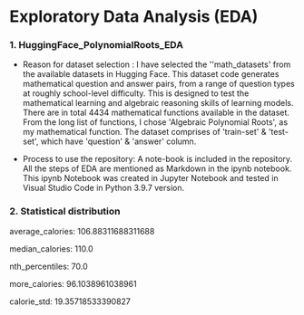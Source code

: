 # Exploratory Data Analysis (EDA)

### 1. HuggingFace_PolynomialRoots_EDA

  - Reason for dataset selection :
    I have selected the ''math_datasets' from the available datasets in Hugging Face. This dataset code generates mathematical question and answer pairs, from a range of 
    question types at roughly school-level difficulty. This is designed to test the mathematical learning and algebraic reasoning skills of learning models. There are in
    total 4434 mathematical functions available in the dataset. From the long list of functions, I chose 'Algebraic Polynomial Roots', as my mathematical function. The 
    dataset comprises of 'train-set' & 'test-set', which have 'question' & 'answer' column. 
    
 -  Process to use the repository:
    A note-book is included in the repository. All the steps of EDA are mentioned as Markdown in the ipynb notebook. This ipynb Notebook was 
    created in Jupyter Notebook and tested in Visual Studio Code in Python 3.9.7 version.

### 2. Statistical distribution

average_calories: 106.88311688311688

median_calories: 110.0

nth_percentiles: 70.0

more_calories: 96.1038961038961

calorie_std: 19.35718533390827




    
         
                  
        
              
